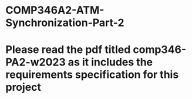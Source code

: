 # COMP346A2-ATM-Synchronization-Part-2

# Please read the pdf titled comp346-PA2-w2023 as it includes the requirements specification for this project
